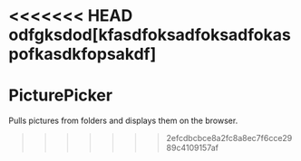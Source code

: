 <<<<<<< HEAD
odfgksdod[kfasdfoksadfoksadfokaspofkasdkfopsakdf]
=======
# PicturePicker
Pulls pictures from folders and displays them on the browser. 
>>>>>>> 2efcdbcbce8a2fc8a8ec7f6cce2989c4109157af

